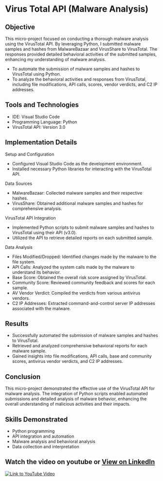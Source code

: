 # Virus Total API (Malware Analysis)

## Objective
This micro-project focused on conducting a thorough malware analysis using the VirusTotal API. By leveraging Python, I submitted malware samples and hashes from MalwareBazaar and VirusShare to VirusTotal. The responses provided detailed behavioral activities of the submitted samples, enhancing my understanding of malware analysis.
- To automate the submission of malware samples and hashes to VirusTotal using Python.
- To analyze the behavioral activities and responses from VirusTotal, including file modifications, API calls, scores, vendor verdicts, and C2 IP addresses.

## Tools and Technologies
- IDE: Visual Studio Code
- Programming Language: Python
- VirusTotal API: Version 3.0

## Implementation Details
Setup and Configuration
- Configured Visual Studio Code as the development environment.
- Installed necessary Python libraries for interacting with the VirusTotal API.

Data Sources
- MalwareBazaar: Collected malware samples and their respective hashes.
- VirusShare: Obtained additional malware samples and hashes for comprehensive analysis.

VirusTotal API Integration
- Implemented Python scripts to submit malware samples and hashes to VirusTotal using their API (v3.0).
- Utilized the API to retrieve detailed reports on each submitted sample.

Data Analysis
- Files Modified/Dropped: Identified changes made by the malware to the file system.
- API Calls: Analyzed the system calls made by the malware to understand its behavior.
- Base Score: Obtained the overall risk score assigned by VirusTotal.
- Community Score: Reviewed community feedback and scores for each sample.
- AV Vendor Verdict: Compiled the verdicts from various antivirus vendors.
- C2 IP Addresses: Extracted command-and-control server IP addresses associated with the malware.


## Results
- Successfully automated the submission of malware samples and hashes to VirusTotal.
- Retrieved and analyzed comprehensive behavioral reports for each malware sample.
- Gained insights into file modifications, API calls, base and community scores, antivirus vendor verdicts, and C2 IP addresses.

## Conclusion
This micro-project demonstrated the effective use of the VirusTotal API for malware analysis. The integration of Python scripts enabled automated submissions and detailed analysis of malware behavior, enhancing the overall understanding of malicious activities and their impacts.


## Skills Demonstrated
- Python programming
- API integration and automation
- Malware analysis and behavioral analysis
- Data collection and interpretation


## Watch the video on youtube or [View on LinkedIn](https://www.linkedin.com/posts/kenneth-nweke-4a9456185_virus-total-api-usage-activity-7219619424511606784-WvJT?utm_source=share&utm_medium=member_desktop)
[![Link to YouTube Video](https://img.youtube.com/vi/g3N7bcDuzYU/0.jpg)](https://www.youtube.com/watch?v=g3N7bcDuzYU)

